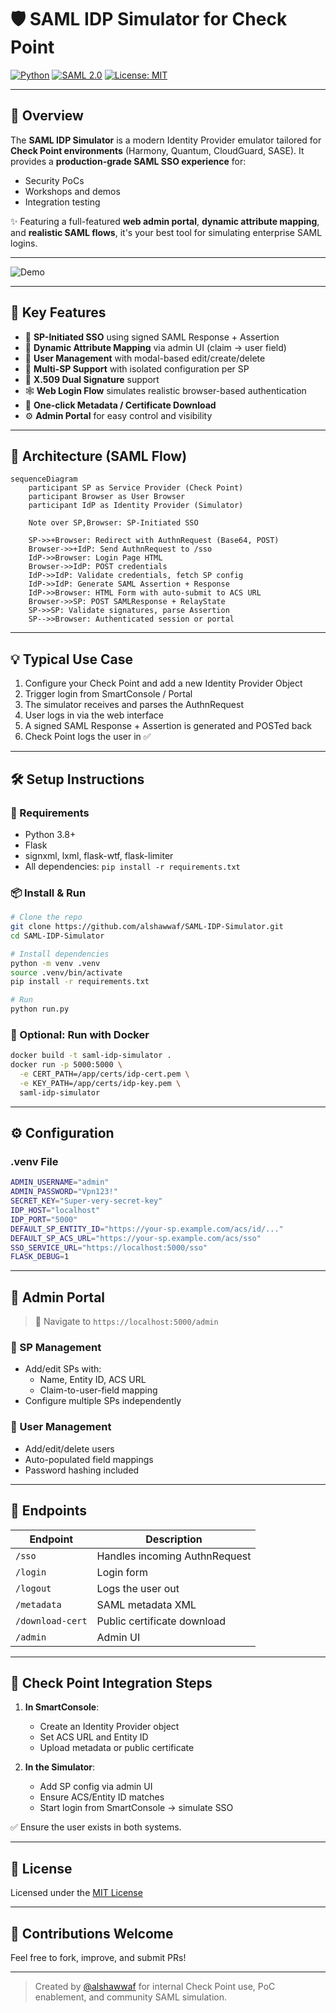 # 🛡️ SAML IDP Simulator for Check Point

[![Python](https://img.shields.io/badge/python-3.8%2B-blue)](https://www.python.org/)  [![SAML 2.0](https://img.shields.io/badge/SAML-2.0-green)](https://en.wikipedia.org/wiki/SAML_2.0)  [![License: MIT](https://img.shields.io/badge/License-MIT-yellow.svg)](LICENSE)

---

## 🚀 Overview

The **SAML IDP Simulator** is a modern Identity Provider emulator tailored for **Check Point environments** (Harmony, Quantum, CloudGuard, SASE). It provides a **production-grade SAML SSO experience** for:

- Security PoCs
- Workshops and demos
- Integration testing

✨ Featuring a full-featured **web admin portal**, **dynamic attribute mapping**, and **realistic SAML flows**, it's your best tool for simulating enterprise SAML logins.

---

![Demo](https://github.com/alshawwaf/SAML_IDP_Simulator/blob/main/assets/Demo-SC.gif)

---

## 🌟 Key Features

- 🔐 **SP-Initiated SSO** using signed SAML Response + Assertion  
- 🧩 **Dynamic Attribute Mapping** via admin UI (claim → user field)  
- 👤 **User Management** with modal-based edit/create/delete  
- 🧪 **Multi-SP Support** with isolated configuration per SP  
- 🔑 **X.509 Dual Signature** support  
- 🕸️ **Web Login Flow** simulates realistic browser-based authentication  
- 📁 **One-click Metadata / Certificate Download**  
- ⚙️ **Admin Portal** for easy control and visibility  

---

## 🧱 Architecture (SAML Flow)

```mermaid
sequenceDiagram
    participant SP as Service Provider (Check Point)
    participant Browser as User Browser
    participant IdP as Identity Provider (Simulator)

    Note over SP,Browser: SP-Initiated SSO

    SP->>+Browser: Redirect with AuthnRequest (Base64, POST)
    Browser->>+IdP: Send AuthnRequest to /sso
    IdP->>Browser: Login Page HTML
    Browser->>IdP: POST credentials
    IdP->>IdP: Validate credentials, fetch SP config
    IdP->>IdP: Generate SAML Assertion + Response
    IdP->>Browser: HTML Form with auto-submit to ACS URL
    Browser->>SP: POST SAMLResponse + RelayState
    SP->>SP: Validate signatures, parse Assertion
    SP-->>Browser: Authenticated session or portal
```


---

## 💡 Typical Use Case

1. Configure your Check Point and add a new Identity Provider Object
2. Trigger login from SmartConsole / Portal  
3. The simulator receives and parses the AuthnRequest  
4. User logs in via the web interface  
5. A signed SAML Response + Assertion is generated and POSTed back  
6. Check Point logs the user in ✅

---

## 🛠️ Setup Instructions

### 🔧 Requirements

- Python 3.8+
- Flask
- signxml, lxml, flask-wtf, flask-limiter
- All dependencies: `pip install -r requirements.txt`

### 📦 Install & Run

```bash
# Clone the repo
git clone https://github.com/alshawwaf/SAML-IDP-Simulator.git
cd SAML-IDP-Simulator

# Install dependencies
python -m venv .venv
source .venv/bin/activate
pip install -r requirements.txt

# Run
python run.py
```

### 🐳 Optional: Run with Docker

```bash
docker build -t saml-idp-simulator .
docker run -p 5000:5000 \
  -e CERT_PATH=/app/certs/idp-cert.pem \
  -e KEY_PATH=/app/certs/idp-key.pem \
  saml-idp-simulator
```

---

## ⚙️ Configuration

### .venv File

```bash
ADMIN_USERNAME="admin"
ADMIN_PASSWORD="Vpn123!"
SECRET_KEY="Super-very-secret-key"
IDP_HOST="localhost"
IDP_PORT="5000"
DEFAULT_SP_ENTITY_ID="https://your-sp.example.com/acs/id/..."
DEFAULT_SP_ACS_URL="https://your-sp.example.com/acs/sso"
SSO_SERVICE_URL="https://localhost:5000/sso"
FLASK_DEBUG=1
```

---

## 🔐 Admin Portal

> 🧭 Navigate to `https://localhost:5000/admin`

### 🔹 SP Management
- Add/edit SPs with:
  - Name, Entity ID, ACS URL
  - Claim-to-user-field mapping
- Configure multiple SPs independently

### 🔹 User Management
- Add/edit/delete users
- Auto-populated field mappings
- Password hashing included

---

## 🔄 Endpoints

| Endpoint           | Description                      |
|--------------------|----------------------------------|
| `/sso`             | Handles incoming AuthnRequest    |
| `/login`           | Login form                       |
| `/logout`          | Logs the user out                |
| `/metadata`        | SAML metadata XML                |
| `/download-cert`   | Public certificate download      |
| `/admin`           | Admin UI                         |

---

## 🧪 Check Point Integration Steps

1. **In SmartConsole**:
   - Create an Identity Provider object
   - Set ACS URL and Entity ID
   - Upload metadata or public certificate

2. **In the Simulator**:
   - Add SP config via admin UI
   - Ensure ACS/Entity ID matches
   - Start login from SmartConsole → simulate SSO

✅ Ensure the user exists in both systems.

---

## 📄 License

Licensed under the [MIT License](LICENSE)

---

## 🙌 Contributions Welcome

Feel free to fork, improve, and submit PRs!

---

> Created by [@alshawwaf](https://github.com/alshawwaf) for internal Check Point use, PoC enablement, and community SAML simulation.

